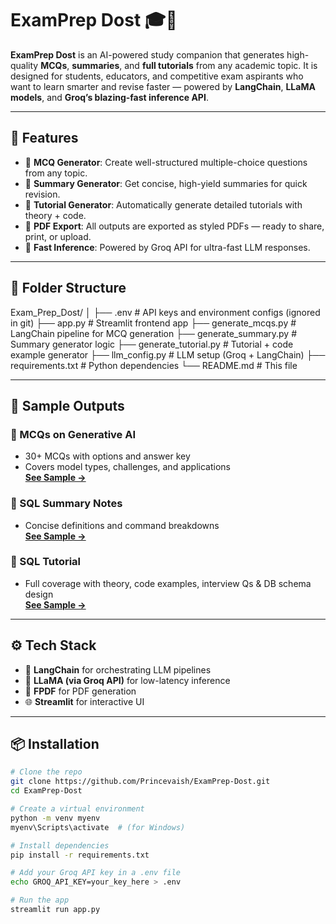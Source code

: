 # ExamPrep Dost 🎓🧠

**ExamPrep Dost** is an AI-powered study companion that generates high-quality **MCQs**, **summaries**, and **full tutorials** from any academic topic. It is designed for students, educators, and competitive exam aspirants who want to learn smarter and revise faster — powered by **LangChain**, **LLaMA models**, and **Groq’s blazing-fast inference API**.

---

## 🚀 Features

- 🔹 **MCQ Generator**: Create well-structured multiple-choice questions from any topic.
- 🔹 **Summary Generator**: Get concise, high-yield summaries for quick revision.
- 🔹 **Tutorial Generator**: Automatically generate detailed tutorials with theory + code.
- 🔹 **PDF Export**: All outputs are exported as styled PDFs — ready to share, print, or upload.
- 🔹 **Fast Inference**: Powered by Groq API for ultra-fast LLM responses.

---

## 📂 Folder Structure

Exam_Prep_Dost/
│
├── .env # API keys and environment configs (ignored in git)
├── app.py # Streamlit frontend app
├── generate_mcqs.py # LangChain pipeline for MCQ generation
├── generate_summary.py # Summary generator logic
├── generate_tutorial.py # Tutorial + code example generator
├── llm_config.py # LLM setup (Groq + LangChain)
├── requirements.txt # Python dependencies
└── README.md # This file


---

## 📄 Sample Outputs

### 📘 MCQs on Generative AI
- 30+ MCQs with options and answer key
- Covers model types, challenges, and applications  
**[See Sample →](./generative%20ai_mcqs.pdf)**

### 📙 SQL Summary Notes
- Concise definitions and command breakdowns  
**[See Sample →](./SQL%20commands_summary.pdf)**

### 📗 SQL Tutorial
- Full coverage with theory, code examples, interview Qs & DB schema design  
**[See Sample →](./SQL%20commands_tutorial%20(4).pdf)**

---

## ⚙️ Tech Stack

- 🧠 **LangChain** for orchestrating LLM pipelines
- 🐎 **LLaMA (via Groq API)** for low-latency inference
- 🧾 **FPDF** for PDF generation
- 🌐 **Streamlit** for interactive UI

---

## 📦 Installation

```bash
# Clone the repo
git clone https://github.com/Princevaish/ExamPrep-Dost.git
cd ExamPrep-Dost

# Create a virtual environment
python -m venv myenv
myenv\Scripts\activate  # (for Windows)

# Install dependencies
pip install -r requirements.txt

# Add your Groq API key in a .env file
echo GROQ_API_KEY=your_key_here > .env

# Run the app
streamlit run app.py
